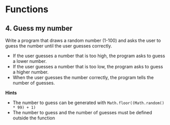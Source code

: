 # Functions


## 4. Guess my number

Write a program that draws a random number (1-100) and asks the user to guess the number until the user guesses correctly.
   
- If the user guesses a number that is too high, the program asks to guess a lower number.
- If the user guesses a number that is too low, the program asks to guess a higher number.
- When the user guesses the number correctly, the program tells the number of guesses.

__Hints__

- The number to guess can be generated with `Math.floor((Math.random() * 99) + 1)`
- The number to guess and the number of guesses must be defined outside the function